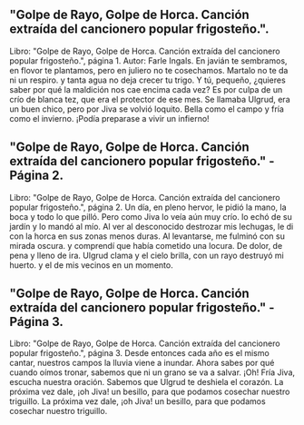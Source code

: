 ## "Golpe de Rayo, Golpe de Horca. Canción extraída del cancionero popular frigosteño.".
Libro: "Golpe de Rayo, Golpe de Horca. Canción extraída del cancionero popular frigosteño.", página 1.
Autor: Farle Ingals.
En javián te sembramos, en flovor te plantamos,
pero en juliero no te cosechamos.
Martalo no te da ni un respiro.
y tanta agua no deja crecer tu trigo.
Y tú, pequeño, ¿quieres saber por qué
la maldición nos cae encima cada vez?
Es por culpa de un crío de blanca tez,
que era el protector de ese mes.
Se llamaba Ulgrud, era un buen chico,
pero por Jiva se volvió loquito.
Bella como el campo y fría como el invierno.
¡Podía preparase a vivir un infierno!

## "Golpe de Rayo, Golpe de Horca. Canción extraída del cancionero popular frigosteño." - Página 2.
Libro: "Golpe de Rayo, Golpe de Horca. Canción extraída del cancionero popular frigosteño.", página 2.
Un día, en pleno hervor, le pidió
la mano, la boca y todo lo que pilló.
Pero como Jiva lo veía aún muy crío.
lo echó de su jardín y lo mandó al mío.
Al ver al desconocido destrozar mis lechugas,
le di con la horca en sus zonas menos duras.
Al levantarse, me fulminó con su mirada oscura.
y comprendí que había cometido una locura.
De dolor, de pena y lleno de ira.
Ulgrud clama y el cielo brilla,
con un rayo destruyó mi huerto.
y el de mis vecinos en un momento.

## "Golpe de Rayo, Golpe de Horca. Canción extraída del cancionero popular frigosteño." - Página 3.
Libro: "Golpe de Rayo, Golpe de Horca. Canción extraída del cancionero popular frigosteño.", página 3.
Desde entonces cada año es el mismo cantar,
nuestros campos la lluvia viene a inundar.
Ahora sabes por qué cuando oímos tronar,
sabemos que ni un grano se va a salvar.
¡Oh! Fría Jiva, escucha nuestra oración.
Sabemos que Ulgrud te deshiela el corazón.
La próxima vez dale, ¡oh Jiva! un besillo,
para que podamos cosechar nuestro triguillo.
La próxima vez dale, ¡oh Jiva! un besillo,
para que podamos cosechar nuestro triguillo.